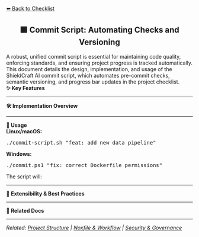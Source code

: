 <section>
<div>
  <a href="./checklist.md">⬅️ Back to Checklist</a>
</div>
<h1 align="center">🟩 Commit Script: Automating Checks and Versioning</h1>
</section>

<section>
</section>

<div>
  <span>A robust, unified commit script is essential for maintaining code quality, enforcing standards, and ensuring project progress is tracked automatically. This document details the design, implementation, and usage of the ShieldCraft AI commit script, which automates pre-commit checks, semantic versioning, and progress bar updates in the project checklist.</span>
</div>

<div>
  <strong>✨ Key Features</strong>
</div>

<ul>
    <ul>
    </ul>
    <ul>
    </ul>
    <ul>
    </ul>
    <ul>
    </ul>
</ul>

***

<div>
  <strong>🛠️ Implementation Overview</strong>
</div>

<ol>
    <ul>
    </ul>
    <ul>
    </ul>
    <ul>
    </ul>
    <ul>
    </ul>
</ol>

***

<div>
  <strong>🚀 Usage</strong>
</div>

<div>
<strong>Linux/macOS:</strong>
<pre>./commit-script.sh "feat: add new data pipeline"</pre>
<strong>Windows:</strong>
<pre>./commit.ps1 "fix: correct Dockerfile permissions"</pre>
<span>The script will:</span>
<ol>
</ol>
</div>

***

<div>
  <strong>🧩 Extensibility & Best Practices</strong>
</div>
<ul>
</ul>

***

<div>
  <strong>🔗 Related Docs</strong>
</div>
<ul>
</ul>

***

<section>
  <em>Related: <a href="./project_structure.md">Project Structure</a> | <a href="./noxfile_workflow.md">Noxfile & Workflow</a> | <a href="./security_governance.md">Security & Governance</a></em>
</section>